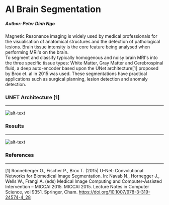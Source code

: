 # AI Brain Segmentation
##### Author: Peter Dinh Ngo
Magnetic Resonance imaging is widely used by medical professionals for the visualisation of anatomical structures and the detection of pathological lesions. Brain tissue intensity is the core feature being analysed when performing MRI's on the brain.  
To segment and classify typically homogenous and noisy brain MRI's into the three specific tissue types: White Matter, Gray Matter and Cerebrospinal fluid, a deep auto-encoder based upon the UNet architecture[1] proposed by Brox et. al in 2015 was used.
These segmentations have practical applications such as surgical planning, lesion detection and anomaly detection. 

  
### UNET Architecture [1]

---

![alt-text](https://lmb.informatik.uni-freiburg.de/people/ronneber/u-net/u-net-architecture.png)
  
### Results

---

![alt-text](https://storage.googleapis.com/dl-visuals-peter-ngo/Final%20Results.png)
  
  
### References

---

[1]   Ronneberger O., Fischer P., Brox T. (2015) U-Net: Convolutional Networks for Biomedical Image Segmentation. In: Navab N., Hornegger J., Wells W., Frangi A. (eds) Medical Image Computing and Computer-Assisted Intervention – MICCAI 2015. MICCAI 2015. Lecture Notes in Computer Science, vol 9351. Springer, Cham. https://doi.org/10.1007/978-3-319-24574-4_28  
